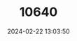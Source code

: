 ---
title: "10640"
category: "Hypena senicula"
draft: false
date: 2024-02-22 13:03:50
languages:
  English: ["Kaholuamano Noctuid Moth"]
---